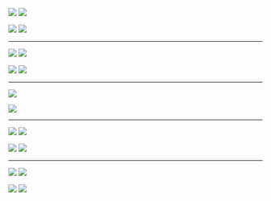 
![](https://data.volution.ro/ciprian/f8ae5c63a7cccce956f5a634a79a293e/plots/jhu/romania/svg/absolute--confirmed--lines.svg)
![](https://data.volution.ro/ciprian/f8ae5c63a7cccce956f5a634a79a293e/plots/jhu/romania/svg/absolute--deaths--lines.svg)

![](https://data.volution.ro/ciprian/f8ae5c63a7cccce956f5a634a79a293e/plots/jhu/romania/svg/absolute--confirmed--heatmap.svg)
![](https://data.volution.ro/ciprian/f8ae5c63a7cccce956f5a634a79a293e/plots/jhu/romania/svg/absolute--deaths--heatmap.svg)

----

![](https://data.volution.ro/ciprian/f8ae5c63a7cccce956f5a634a79a293e/plots/jhu/romania/svg/peakpct--confirmed--lines.svg)
![](https://data.volution.ro/ciprian/f8ae5c63a7cccce956f5a634a79a293e/plots/jhu/romania/svg/peakpct--deaths--lines.svg)

![](https://data.volution.ro/ciprian/f8ae5c63a7cccce956f5a634a79a293e/plots/jhu/romania/svg/peakpct--confirmed--heatmap.svg)
![](https://data.volution.ro/ciprian/f8ae5c63a7cccce956f5a634a79a293e/plots/jhu/romania/svg/peakpct--deaths--heatmap.svg)

----

![](https://data.volution.ro/ciprian/f8ae5c63a7cccce956f5a634a79a293e/plots/jhu/romania/svg/relative--deaths--lines.svg)

![](https://data.volution.ro/ciprian/f8ae5c63a7cccce956f5a634a79a293e/plots/jhu/romania/svg/relative--deaths--heatmap.svg)

----

![](https://data.volution.ro/ciprian/f8ae5c63a7cccce956f5a634a79a293e/plots/jhu/romania/svg/absolute_pop100k--confirmed--lines.svg)
![](https://data.volution.ro/ciprian/f8ae5c63a7cccce956f5a634a79a293e/plots/jhu/romania/svg/absolute_pop100k--deaths--lines.svg)

![](https://data.volution.ro/ciprian/f8ae5c63a7cccce956f5a634a79a293e/plots/jhu/romania/svg/absolute_pop100k--confirmed--heatmap.svg)
![](https://data.volution.ro/ciprian/f8ae5c63a7cccce956f5a634a79a293e/plots/jhu/romania/svg/absolute_pop100k--deaths--heatmap.svg)

----

![](https://data.volution.ro/ciprian/f8ae5c63a7cccce956f5a634a79a293e/plots/jhu/romania/svg/delta--confirmed--lines.svg)
![](https://data.volution.ro/ciprian/f8ae5c63a7cccce956f5a634a79a293e/plots/jhu/romania/svg/delta--deaths--lines.svg)

![](https://data.volution.ro/ciprian/f8ae5c63a7cccce956f5a634a79a293e/plots/jhu/romania/svg/delta--confirmed--heatmap.svg)
![](https://data.volution.ro/ciprian/f8ae5c63a7cccce956f5a634a79a293e/plots/jhu/romania/svg/delta--deaths--heatmap.svg)

